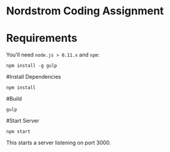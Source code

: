 # Nordstrom Coding Assignment

# Requirements

You'll need ```node.js > 0.11.x``` and ```npm```:

```
npm install -g gulp
```

#Install Dependencies

```
npm install
```

#Build

```
gulp

```

#Start Server
```
npm start
```
This starts a server listening on port 3000.
